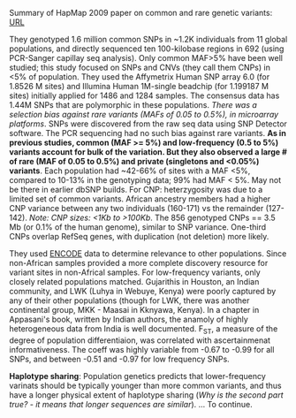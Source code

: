 Summary of HapMap 2009 paper on common and rare genetic variants: [URL](https://www.sanger.ac.uk/resources/downloads/human/hapmap3.html)

They genotyped 1.6 million common SNPs in ~1.2K individuals from 11 global populations, and directly sequenced ten 100-kilobase regions in 692 (using PCR-Sanger capillay seq analysis). Only common MAF>5% have been well studied; this study focused on SNPs and CNVs (they call them CNPs) in <5% of population. They used the Affymetrix Human SNP array 6.0 (for 1.8526 M sites) and Illumina Human 1M-single beadchip (for 1.199187 M sites) initially applied for 1486 and 1284 samples. The consensus data has 1.44M SNPs that are polymorphic in these populations. *There was a selection bias against rare variants (MAFs of 0.05 to 0.5%), in microarray platforms*. SNPs were discovered from the raw seq data using SNP Detector software. The PCR sequencing had no such bias against rare variants. **As in previous studies, common (MAF >= 5%) and low-frequency (0.5 to 5%) variants account for bulk of the variation. But they also observed  a large # of rare (MAF of 0.05 to 0.5%) and private (singletons and <0.05%) variants**. Each population had ~42-66% of sites with a MAF <5%, compared to 10-13% in the genotyping data; 99% had MAF < 5%. May not be there in earlier dbSNP builds. For CNP: heterzygosity was due to a limited set of common variants. African ancestry members had  a higher CNP variance between any two individuals (160-171) vs the remainder (127-142). *Note: CNP sizes: <1Kb to >100Kb*. The 856 genotyped CNPs == 3.5 Mb (or 0.1% of the human genome), similar to SNP variance. One-third CNPs overlap RefSeq genes, with duplication (not deletion) more likely. 

They used [ENCODE](https://www.encodeproject.org/) data to determine relevance to other populations. Since non-African samples provided a more complete discovery resource for variant sites in non-Africal samples. For low-frequency variants, only closely related populations matched. Gujarithis in Houston, an Indian community, and LWK (Luhya in Webuye, Kenya) were poorly captured by any of their other populations (though for LWK, there was another continental group, MKK - Maasai in Kknyawa, Kenya). In a chapter in Appasani's book, written by Indian authors, the anamoly of highly heterogeneous data from India is well documented. F<sub>ST</sub>, a measure of the degree of population differentiaion, was correlated with ascertainmenat informativeness. The coeff was highly variable from -0.67 to -0.99 for all SNPs, and between -0.51 and -0.97 for low frequency SNPs. 

**Haplotype sharing**: Population genetics predicts that lower-frequency varinats should be typically younger than more common variants, and thus have a longer physical extent of haplotype sharing (*Why is the second part true? - it means that longer sequences are similar*). ... To continue. 
